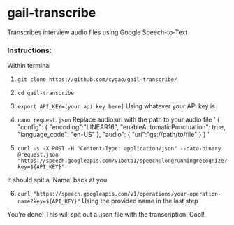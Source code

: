 # gail-transcribe
Transcribes interview audio files using Google Speech-to-Text

### Instructions:
Within terminal

1. `git clone https://github.com/cygao/gail-transcribe/`

2. `cd gail-transcribe`

3. `export API_KEY=[your api key here]`
Using whatever your API key is

4. `nano request.json`
Replace audio:uri with the path to your audio file
'
{
  "config": {
      "encoding":"LINEAR16",
      "enableAutomaticPunctuation": true,
      "language_code": "en-US"
  },
  "audio": {
      "uri":"gs://path/to/file"
  }
}
'
5. `curl -s -X POST -H "Content-Type: application/json" --data-binary @request.json "https://speech.googleapis.com/v1beta1/speech:longrunningrecognize?key=${API_KEY}"`

It should spit a 'Name' back at you

6. `curl "https://speech.googleapis.com/v1/operations/your-operation-name?key=${API_KEY}"`
Using the provided name in the last step


You’re done! This will spit out a .json file with the transcription. Cool!
